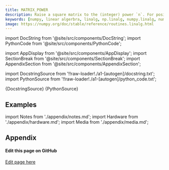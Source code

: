 ```yaml
---
title: MATRIX_POWER
description: Raise a square matrix to the (integer) power `n`. For positive integers `n`, the power is computed by repeated matrix squarings and matrix multiplications. If ``n == 0``, the identity matrix of the same shape as M is returned. If ``n < 0``, the inverse is computed and then raised to the ``abs(n)``.  .. note Stacks of object matrices are not currently supported.
keywords: [numpy, linear algerbra, linalg, np.linalg, numpy.linalg, numpy.linalg.matrix_power]
image: https://numpy.org/doc/stable/reference/routines.linalg.html
---
```


[//]: # (Custom component imports)

import DocString from '@site/src/components/DocString';
import PythonCode from '@site/src/components/PythonCode';

import AppDisplay from '@site/src/components/AppDisplay';
import SectionBreak from '@site/src/components/SectionBreak';
import AppendixSection from '@site/src/components/AppendixSection';

[//]: # (Docstring)

import DocstringSource from '!!raw-loader!./a1-[autogen]/docstring.txt';
import PythonSource from '!!raw-loader!./a1-[autogen]/python_code.txt';


<DocString>{DocstringSource}</DocString>
<PythonCode GLink='NUMPY/linalg/MATRIX_POWER/MATRIX_POWER.py'>{PythonSource}</PythonCode>


<SectionBreak />

    

[//]: # (Examples)

## Examples

<AppDisplay 
  GLink='NUMPY/linalg/MATRIX_POWER'
  nodeLabel='MATRIX_POWER'>
</AppDisplay>

<SectionBreak />

    

[//]: # (Appendix)

import Notes from './appendix/notes.md';
import Hardware from './appendix/hardware.md';
import Media from './appendix/media.md';

## Appendix

<AppendixSection index={0} folderPath='nodes/NUMPY/linalg/MATRIX_POWER/appendix/'><Notes /></AppendixSection>
<AppendixSection index={1} folderPath='nodes/NUMPY/linalg/MATRIX_POWER/appendix/'><Hardware /></AppendixSection>
<AppendixSection index={2} folderPath='nodes/NUMPY/linalg/MATRIX_POWER/appendix/'><Media /></AppendixSection>

<SectionBreak />

[//]: # (Edit page on GitHub)

#### Edit this page on GitHub

[Edit page here](https://github.com/flojoy-ai/docs/tree/main/docs/nodes/NUMPY/LINALG/MATRIX_POWER)
